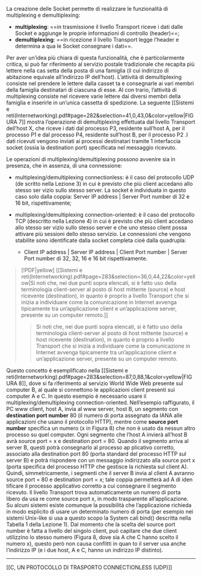 La creazione delle Socket permette di realizzare le funzionalità di multiplexing e demultiplexing:

- **multiplexing**: ==in trasmissione il livello Transport riceve i dati dalle Socket e aggiunge le proprie informazioni di controllo (header)==; 
- **demultiplexing**: ==in ricezione il livello Transport legge l’header e determina a qua le Socket consegnare i dati==.

Per aver un’idea più chiara di questa funzionalità, che è particolarmente critica, si può far riferimento al servizio postale tradizionale che recapita più lettere nella cas setta della posta di una famiglia (il cui indirizzo di abitazione equivale all’indirizzo IP dell’host). L’attività di demultiplexing consiste nel prendere le lettere dalla casset ta e consegnarle ai vari membri della famiglia destinatari di ciascuna di esse. Al con trario, l’attività di multiplexing consiste nel ricevere varie lettere dai diversi membri della famiglia e inserirle in un’unica cassetta di spedizione. La seguente [[Sistemi e reti(Internetworking).pdf#page=282&selection=41,0,43,0&color=yellow|FIGURA 7]] mostra l’operazione di demultiplexing effettuata dal livello Transport dell’host X, che riceve i dati dal processo P3, residente sull’host A, per il processo P1 e dal processo P4, residente sull’host B, per il processo P2 .I dati ricevuti vengono inviati ai processi destinatari tramite 1 interfaccia socket (ossia la destination port) specificata nel messaggio ricevuto.

Le operazioni di multiplexing/demultiplexing possono avvenire sia in presenza, che in assenza, di una connessione: 
- multiplexing/demultiplexing connectionless: è il caso del protocollo UDP (de scritto nella Lezione 3) in cui è previsto che più client accedano allo stesso ser vizio sullo stesso server. La socket è individuata in questo caso solo dalla coppia:
	Server IP address | Server Port number
	di 32 e 16 bit, rispettivamente;

- multiplexing/demultiplexing connection-oriented: è il caso del protocollo TCP (descritto nella Lezione 4) in cui è previsto che più client accedano allo stesso ser vizio sullo stesso server e che uno stesso client possa attivare più sessioni dello stesso servizio. Le connessioni che vengono stabilite sono identificate dalla socket completa cioè dalla quadrupla:
	- Client IP address | Server IP address | Client Port number | Server Port number
	di 32, 32, 16 e 16 bit rispettivamente.

> [!PDF|yellow] [[Sistemi e reti(Internetworking).pdf#page=283&selection=36,0,44,22&color=yellow|Si noti che, nei due punti sopra elencati, si è fatto uso della terminologia client-server al posto di host mittente (source) e host ricevente (destination), in quanto è proprio a livello Transport che si inizia a individuare come la comunicazione in Internet avvenga tipicamente tra un’applicazione client e un’applicazione server, presente su un computer remoto.]]
> > Si noti che, nei due punti sopra elencati, si è fatto uso della terminologia client-server al posto di host mittente (source) e host ricevente (destination), in quanto è proprio a livello Transport che si inizia a individuare come la comunicazione in Internet avvenga tipicamente tra un’applicazione client e un’applicazione server, presente su un computer remoto.

Questo concetto è esemplificato nella [[Sistemi e reti(Internetworking).pdf#page=283&selection=87,0,88,1&color=yellow|FIGURA 8]], dove si fa riferimento al servizio World Wide Web presente sul computer B, al quale si connettono le applicazioni client presenti sui computer A e C. In questo esempio è necessario usare il multiplexing/demultiplexing connection-oriented. Nell’esempio raffigurato, il PC www client, host A, invia al www server, host B, un segmento con **destination port number** 80 (il numero di porta assegnato da IANA alle applicazioni che usano il protocollo HTTP), mentre come **source port number** specifica un numero (x in Figura 8) che non è usato da nessun altro processo su quel computer. Ogni segmento che l’host A invierà all’host B avrà source port = x e destination port = 80.
Quando il segmento arriva al server B, questi potrà consegnarlo al processo ap plicativo corretto, associato alla destination port 80 (porta standard del processo HTTP sul server B) e potrà rispondere con un messaggio indirizzato alla source port x (porta specifica del processo HTTP che gestisce la richiesta sul client A). Quindi, simmetricamente, i segmenti che il server B invia al client A avranno source port = 80 e destination port = x; tale coppia permetterà ad A di iden tificare il processo applicativo corretto a cui consegnare il segmento ricevuto. Il livello Transport trova automaticamente un numero di porta libero da usa re come source port x, in modo trasparente all’applicazione. Su alcuni sistemi esiste comunque la possibilità che l’applicazione richieda in modo esplicito di usare un determinato numero di porta (per esempio nei sistemi Unix-like si usa a questo scopo la System cali bind() descritta nella Tabella 1 della Lezione 1). Dal momento che la scelta del source port number è fatta a livello del singolo client, può capitare che due client utilizzino lo stesso numero (Figura 8, dove sia A che C hanno scelto il numero x), questo però non causa conflitti in quan to il server usa anche l’indirizzo IP (e i due host, A e C, hanno un indirizzo IP distinto).

--- 
[[C, UN PROTOCOLLO DI TRASPORTO CONNECTIONLESS (UDP)]]
